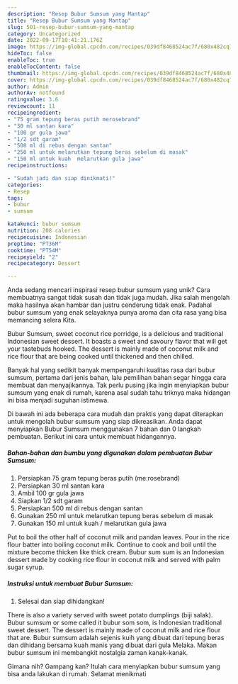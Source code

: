 ```yaml
---
description: "Resep Bubur Sumsum yang Mantap"
title: "Resep Bubur Sumsum yang Mantap"
slug: 501-resep-bubur-sumsum-yang-mantap
category: Uncategorized
date: 2022-09-17T10:41:21.176Z
image: https://img-global.cpcdn.com/recipes/039df8468524ac7f/680x482cq70/bubur-sumsum-foto-resep-utama.jpg
hideToc: false
enableToc: true
enableTocContent: false
thumbnail: https://img-global.cpcdn.com/recipes/039df8468524ac7f/680x482cq70/bubur-sumsum-foto-resep-utama.jpg
cover: https://img-global.cpcdn.com/recipes/039df8468524ac7f/680x482cq70/bubur-sumsum-foto-resep-utama.jpg
author: Admin
authorAv: notfound
ratingvalue: 3.6
reviewcount: 11
recipeingredient:
- "75 gram tepung beras putih merosebrand"
- "30 ml santan kara"
- "100 gr gula jawa"
- "1/2 sdt garam"
- "500 ml di rebus dengan santan"
- "250 ml untuk melarutkan tepung beras sebelum di masak"
- "150 ml untuk kuah  melarutkan gula jawa"
recipeinstructions:

- "Sudah jadi dan siap dinikmati!"
categories:
- Resep
tags:
- bubur
- sumsum

katakunci: bubur sumsum 
nutrition: 208 calories
recipecuisine: Indonesian
preptime: "PT36M"
cooktime: "PT54M"
recipeyield: "2"
recipecategory: Dessert

---
```





Anda sedang mencari inspirasi resep bubur sumsum yang unik? Cara membuatnya sangat tidak susah dan tidak juga mudah. Jika salah mengolah maka hasilnya akan hambar dan justru cenderung tidak enak. Padahal bubur sumsum yang enak selayaknya punya aroma dan cita rasa yang bisa memancing selera Kita.





Bubur Sumsum, sweet coconut rice porridge, is a delicious and traditional Indonesian sweet dessert. It boasts a sweet and savoury flavor that will get your tastebuds hooked. The dessert is mainly made of coconut milk and rice flour that are being cooked until thickened and then chilled.

Banyak hal yang sedikit banyak mempengaruhi kualitas rasa dari bubur sumsum, pertama dari jenis bahan, lalu pemilihan bahan segar hingga cara membuat dan menyajikannya. Tak perlu pusing jika ingin menyiapkan bubur sumsum yang enak di rumah, karena asal sudah tahu triknya maka hidangan ini bisa menjadi suguhan istimewa.






Di bawah ini ada beberapa cara mudah dan praktis yang dapat diterapkan untuk mengolah bubur sumsum yang siap dikreasikan. Anda dapat menyiapkan Bubur Sumsum menggunakan 7 bahan dan 0 langkah pembuatan. Berikut ini cara untuk membuat hidangannya.

<!--inarticleads1-->

##### Bahan-bahan dan bumbu yang digunakan dalam pembuatan Bubur Sumsum:

1. Persiapkan 75 gram tepung beras putih (me:rosebrand)
1. Persiapkan 30 ml santan kara
1. Ambil 100 gr gula jawa
1. Siapkan 1/2 sdt garam
1. Persiapkan 500 ml di rebus dengan santan
1. Gunakan 250 ml untuk melarutkan tepung beras sebelum di masak
1. Gunakan 150 ml untuk kuah / melarutkan gula jawa


Put to boil the other half of coconut milk and pandan leaves. Pour in the rice flour batter into boiling coconut milk. Continue to cook and boil until the mixture become thicken like thick cream. Bubur sum sum is an Indonesian dessert made by cooking rice flour in coconut milk and served with palm sugar syrup. 

<!--inarticleads2-->

##### Instruksi untuk membuat Bubur Sumsum:


1. Selesai dan siap dihidangkan!

There is also a variety served with sweet potato dumplings (biji salak). Bubur sumsum or some called it bubur som som, is Indonesian traditional sweet dessert. The dessert is mainly made of coconut milk and rice flour that are. Bubur sumsum adalah sejenis kuih yang dibuat dari tepung beras dan dihidang bersama kuah manis yang dibuat dari gula Melaka. Makan bubur sumsum ini membangkit nostalgia zaman kanak-kanak. 

Gimana nih? Gampang kan? Itulah cara menyiapkan bubur sumsum yang bisa anda lakukan di rumah. Selamat menikmati
